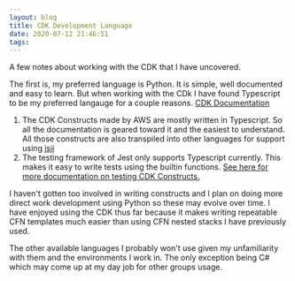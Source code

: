 ```yaml
---
layout: blog
title: CDK Development Language
date: 2020-07-12 21:46:51
tags:
---
```


A few notes about working with the CDK that I have uncovered.

The first is, my preferred language is Python. It is simple, well documented and
easy to learn. But when working with the CDk I have found Typescript to be my
preferred langauge for a couple reasons. [CDK Documentation](https://docs.aws.amazon.com/cdk/api/latest/docs/aws-construct-library.html)

1. The CDK Constructs made by AWS are mostly written in Typescript. So all the
documentation is geared toward it and the easiest to understand. All those
constructs are also transpiled into other languages for support using [jsii](https://github.com/aws/jsii)
1. The testing framework of Jest only supports Typescript currently. This makes
it easy to write tests using the builtin functions. [See here for more documentation
on testing CDK Constructs.](https://docs.aws.amazon.com/cdk/latest/guide/testing.html)

I haven't gotten too involved in writing constructs and I plan on doing more
direct work development using Python so these may evolve over time. I have enjoyed
using the CDK thus far because it makes writing repeatable CFN templates much easier
than using CFN nested stacks I have previously used.

The other available languages I probably won't use given my unfamiliarity with them
and the environments I work in. The only exception being C# which may come up at
my day job for other groups usage.
